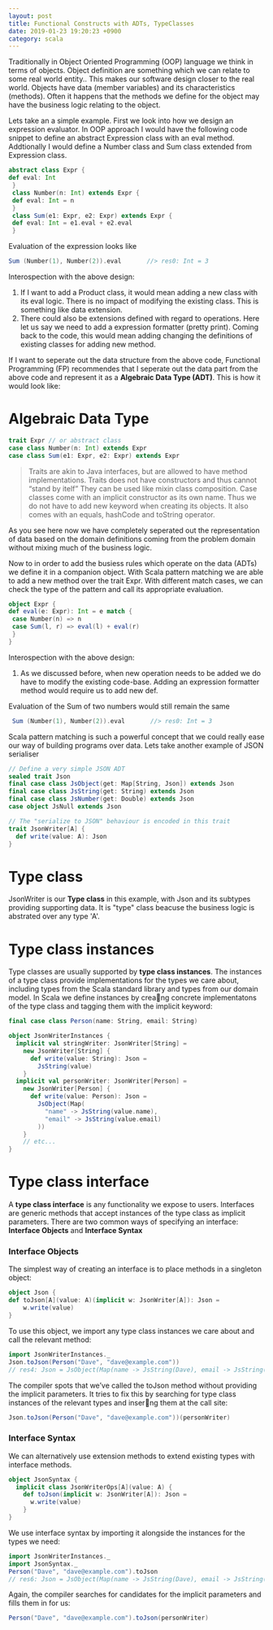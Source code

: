 ```yaml
---
layout: post
title: Functional Constructs with ADTs, TypeClasses
date: 2019-01-23 19:20:23 +0900
category: scala
---
```


Traditionally in Object Oriented Programming (OOP) language we think in terms of objects. Object definition are something which we can relate to some real world entity.. This makes our software design closer to the real world. Objects have data (member variables) and its characteristics (methods). Often it happens that the methods we define for the object may have the business logic relating to the object. 

Lets take an a simple example. First we look into how we design an expression evaluator. In OOP approach I would have the following code snippet to define an abstract Expression class with an eval method. Addtionally I would define a Number class and Sum class extended from Expression class.

```scala
abstract class Expr {
def eval: Int
 }
 class Number(n: Int) extends Expr {
 def eval: Int = n
 }
 class Sum(e1: Expr, e2: Expr) extends Expr {
 def eval: Int = e1.eval + e2.eval
 }
 ```

 Evaluation of the expression looks like 
 ```scala
 Sum (Number(1), Number(2)).eval       //> res0: Int = 3
```

 Interospection with the above design:
 1. If I want to add a Product class, it would mean adding a new class with its eval logic. There is no impact of modifying the existing class. This is something like data extension.  
 2. There could also be extensions defined with regard to operations. Here let us say we need to add a expression formatter (pretty print). Coming back to the code, this would mean adding changing the definitions of existing classes for adding new method.

If I want to seperate out the data structure from the above code, Functional Programming (FP) recommendes that I seperate out the data part from the above code and represent it as a **Algebraic Data Type (ADT)**. This is how it would look like:

# Algebraic Data Type 

```scala
trait Expr // or abstract class  
case class Number(n: Int) extends Expr 
case class Sum(e1: Expr, e2: Expr) extends Expr
```
>Traits are akin to Java interfaces, but are allowed to have method implementations.
>Traits does not have constructors and thus cannot “stand by itelf” They can be used like mixin class composition.
>Case classes come with an implicit constructor as its own name. Thus we do not have to add new keyword when creating its objects. It also comes with an equals, hashCode and toString operator.

As you see here now we have completely seperated out the representation of data based on the domain definitions coming from the problem domain without mixing much of the business logic.


Now to in order to add the busiess rules which operate on the data (ADTs) we define it in a companion object. With Scala pattern matching we are able to add a new method over the trait Expr. With different match cases, we can check the type of the pattern and call its appropriate evaluation.

```scala
object Expr {
def eval(e: Expr): Int = e match {
 case Number(n) => n
 case Sum(l, r) => eval(l) + eval(r)
 }
}
```

 Interospection with the above design:
 1. As we discussed before, when new operation needs to be added we do have to modify the existing code-base. Adding an expression formatter method would require us to add new def.

Evaluation of the Sum of two numbers would still remain the same
```scala
 Sum (Number(1), Number(2)).eval       //> res0: Int = 3
```

Scala pattern matching is such a powerful concept that we could really ease our way of building programs over data. 
Lets take another example of JSON serialiser

```scala
// Define a very simple JSON ADT
sealed trait Json
final case class JsObject(get: Map[String, Json]) extends Json 
final case class JsString(get: String) extends Json
final case class JsNumber(get: Double) extends Json
case object JsNull extends Json

// The "serialize to JSON" behaviour is encoded in this trait
trait JsonWriter[A] {
  def write(value: A): Json
}
```

# Type class

JsonWriter is our **Type class** in this example, with Json and its subtypes providing supporting data. It is "type" class beacuse  the business logic is abstrated over any type 'A'.

# Type class instances

Type classes are usually supported by **type class instances**. The instances of a type class provide implementations for the types we care about, including types from the Scala standard library and types from our domain model.
In Scala we define instances by crea􏰁ng concrete implementatons of the type class and tagging them with the implicit keyword:

```scala
final case class Person(name: String, email: String)

object JsonWriterInstances {
  implicit val stringWriter: JsonWriter[String] =
    new JsonWriter[String] {
      def write(value: String): Json =
        JsString(value)
    }
  implicit val personWriter: JsonWriter[Person] =
    new JsonWriter[Person] {
      def write(value: Person): Json =
        JsObject(Map(
          "name" -> JsString(value.name),
          "email" -> JsString(value.email)
        ))
    }      
    // etc...
}
```

# Type class interface

A **type class interface** is any functionality we expose to users. Interfaces are generic methods that accept instances of the type class as implicit parameters.
There are two common ways of specifying an interface: **Interface Objects** and **Interface Syntax**

### Interface Objects

The simplest way of creating an interface is to place methods in a singleton object:

```scala
object Json {
def toJson[A](value: A)(implicit w: JsonWriter[A]): Json =
    w.write(value)
}
```

To use this object, we import any type class instances we care about and call the relevant method:

```scala
import JsonWriterInstances._
Json.toJson(Person("Dave", "dave@example.com"))
// res4: Json = JsObject(Map(name -> JsString(Dave), email -> JsString(dave@example.com)))
```
The compiler spots that we’ve called the toJson method without providing the implicit parameters. It tries to fix this by searching for type class instances of the relevant types and inser􏰁ng them at the call site:

```scala
Json.toJson(Person("Dave", "dave@example.com"))(personWriter)
```

### Interface Syntax

We can alternatively use extension methods to extend existing types with interface methods.

```scala
object JsonSyntax {
  implicit class JsonWriterOps[A](value: A) {
    def toJson(implicit w: JsonWriter[A]): Json =
      w.write(value)
    } 
}
```

We use interface syntax by importing it alongside the instances for the types we need:

```scala
import JsonWriterInstances._
import JsonSyntax._
Person("Dave", "dave@example.com").toJson
// res6: Json = JsObject(Map(name -> JsString(Dave), email -> JsString(dave@example.com)))
```

Again, the compiler searches for candidates for the implicit parameters and fills them in for us:

```scala
Person("Dave", "dave@example.com").toJson(personWriter)
```
